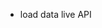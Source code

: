 <!-- - live data for daily, weekly, monthly -->
<!-- - convert to tab structure -->
<!-- - Add js to switch tabs -->
<!-- - keyboard events for switching tabs -->
- load data live API
<!-- - fix the UI -->